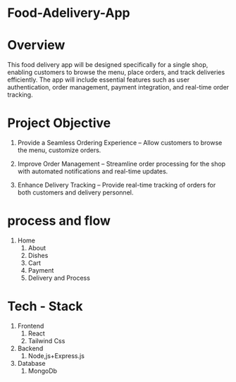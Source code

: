 # Food-Adelivery-App

# Overview
This food delivery app will be designed specifically for a single shop, enabling customers to browse the menu, place orders, and track deliveries efficiently. The app will include essential features such as user authentication, order management, payment integration, and real-time order tracking.

# Project Objective
1. Provide a Seamless Ordering Experience – Allow customers to browse the menu, customize orders. 
    
1. Improve Order Management – Streamline order processing for the shop with automated notifications and real-time updates. 
1. Enhance Delivery Tracking – Provide real-time tracking of orders for both customers and delivery personnel.

# process and flow
1. Home
    1. About
    1. Dishes
    1. Cart
    1. Payment
    1. Delivery and Process

# Tech - Stack
1. Frontend
    1. React
    1. Tailwind Css
1. Backend
    1. Node,js+Express.js
1. Database
    1. MongoDb